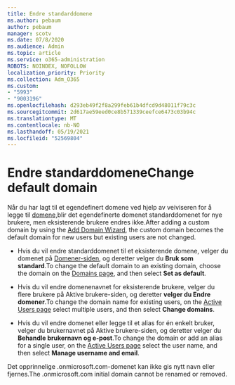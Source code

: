 ```yaml
---
title: Endre standarddomene
ms.author: pebaum
author: pebaum
manager: scotv
ms.date: 07/8/2020
ms.audience: Admin
ms.topic: article
ms.service: o365-administration
ROBOTS: NOINDEX, NOFOLLOW
localization_priority: Priority
ms.collection: Adm_O365
ms.custom:
- "5993"
- "9003196"
ms.openlocfilehash: d293eb49f2f8a299feb61b4dfcd9d48011f79c3c
ms.sourcegitcommit: 2d617ae59eed0ce8b571339ceefce6473c03b94c
ms.translationtype: MT
ms.contentlocale: nb-NO
ms.lasthandoff: 05/19/2021
ms.locfileid: "52569804"
---
```

# <a name="change-default-domain"></a><span data-ttu-id="e510a-102">Endre standarddomene</span><span class="sxs-lookup"><span data-stu-id="e510a-102">Change default domain</span></span>

<span data-ttu-id="e510a-103">Når du har lagt til et egendefinert domene ved hjelp av veiviseren for å legge til [domene,](https://admin.microsoft.com/Adminportal#/Domains/Wizard)blir det egendefinerte domenet standarddomenet for nye brukere, men eksisterende brukere endres ikke.</span><span class="sxs-lookup"><span data-stu-id="e510a-103">After adding a custom domain by using the [Add Domain Wizard](https://admin.microsoft.com/Adminportal#/Domains/Wizard), the custom domain becomes the default domain for new users but existing users are not changed.</span></span>

- <span data-ttu-id="e510a-104">Hvis du vil endre standarddomenet til et eksisterende domene, velger du domenet på [Domener-siden](https://admin.microsoft.com/Adminportal/Home#/Domains), og deretter velger du **Bruk som standard**.</span><span class="sxs-lookup"><span data-stu-id="e510a-104">To change the default domain to an existing domain, choose the domain on the [Domains page](https://admin.microsoft.com/Adminportal/Home#/Domains), and then select **Set as default**.</span></span>

- <span data-ttu-id="e510a-105">Hvis du vil endre domenenavnet for [](https://admin.microsoft.com/Adminportal/Home#/users) eksisterende brukere, velger du flere brukere på Aktive brukere-siden, og deretter **velger du Endre domener**.</span><span class="sxs-lookup"><span data-stu-id="e510a-105">To change the domain name for existing users, on the [Active Users page](https://admin.microsoft.com/Adminportal/Home#/users) select multiple users, and then select **Change domains**.</span></span>

- <span data-ttu-id="e510a-106">Hvis du vil endre domenet eller legge til [](https://admin.microsoft.com/Adminportal/Home#/users) et alias for én enkelt bruker, velger du brukernavnet på Aktive brukere-siden, og deretter velger du **Behandle brukernavn og e-post**.</span><span class="sxs-lookup"><span data-stu-id="e510a-106">To change the domain or add an alias for a single user, on the [Active Users page](https://admin.microsoft.com/Adminportal/Home#/users) select the user name, and then select  **Manage username and email**.</span></span>

<span data-ttu-id="e510a-107">Det opprinnelige .onmicrosoft.com-domenet kan ikke gis nytt navn eller fjernes.</span><span class="sxs-lookup"><span data-stu-id="e510a-107">The .onmicrosoft.com initial domain cannot be renamed or removed.</span></span>